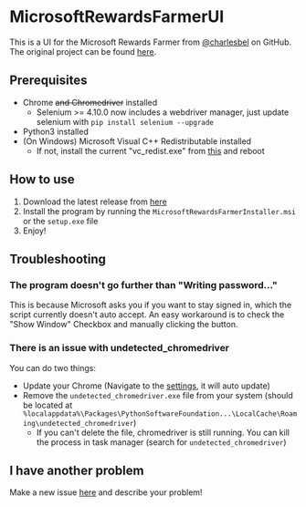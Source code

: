 # MicrosoftRewardsFarmerUI
This is a UI for the Microsoft Rewards Farmer from [@charlesbel](https://github.com/charlesbel) on GitHub.
The original project can be found [here](https://github.com/charlesbel/Microsoft-Rewards-Farmer).

## Prerequisites
- Chrome ~~and Chromedriver~~ installed
    - Selenium >= 4.10.0 now includes a webdriver manager, just update selenium with `pip install selenium --upgrade`
- Python3 installed
- (On Windows) Microsoft Visual C++ Redistributable installed
    - If not, install the current "vc_redist.exe" from [this](https://learn.microsoft.com/en-GB/cpp/windows/latest-supported-vc-redist?view=msvc-170) and reboot

## How to use
1. Download the latest release from [here](https://github.com/Maikeruwu/MicrosoftRewardsFarmerUI/releases/latest)
2. Install the program by running the `MicrosoftRewardsFarmerInstaller.msi` or the `setup.exe`  file
3. Enjoy!

## Troubleshooting
### The program doesn't go further than "Writing password..."
This is because Microsoft asks you if you want to stay signed in, which the script currently doesn't auto accept.
An easy workaround is to check the "Show Window" Checkbox and manually clicking the button.

### There is an issue with undetected_chromedriver
You can do two things:
- Update your Chrome (Navigate to the [settings](chrome://settings/help), it will auto update)
- Remove the `undetected_chromedriver.exe` file from your system (should be located at `%localappdata%\Packages\PythonSoftwareFoundation...\LocalCache\Roaming\undetected_chromedriver`)
  - If you can't delete the file, chromedriver is still running. You can kill the process in task manager (search for `undetected_chromedriver`)
 
## I have another problem
Make a new issue [here](https://github.com/Maikeruwu/MicrosoftRewardsFarmerUI/issues/new?assignees=Maikeruwu&labels=&projects=&template=bug_report.md&title=%5BBUG%5D) and describe your problem!
